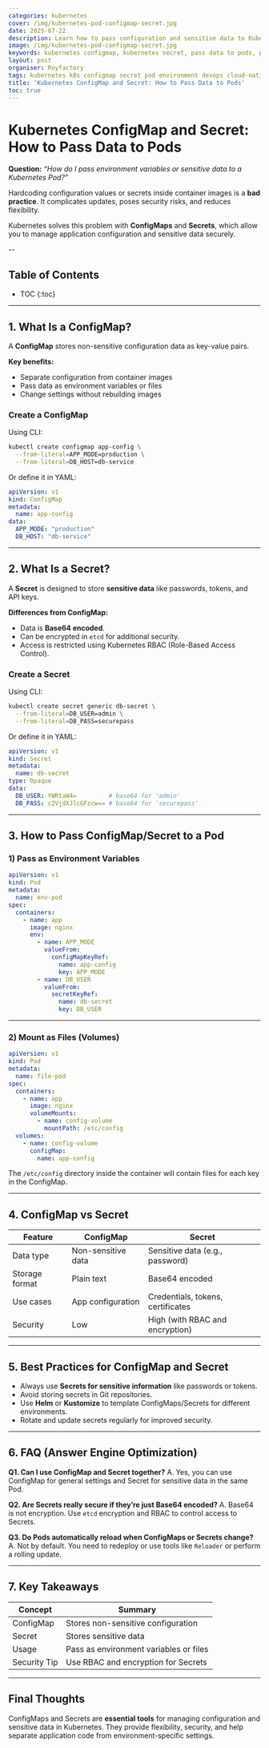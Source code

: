 ```yaml
---
categories: kubernetes
cover: /img/kubernetes-pod-configmap-secret.jpg
date: 2025-07-22
description: Learn how to pass configuration and sensitive data to Kubernetes Pods using ConfigMaps and Secrets. This guide explains the differences, YAML examples, and best practices for secure information management.
image: /img/kubernetes-pod-configmap-secret.jpg
keywords: kubernetes configmap, kubernetes secret, pass data to pods, pod environment variables, kubectl create configmap, kubectl create secret, k8s configuration, devops
layout: post
organiser: Royfactory
tags: kubernetes k8s configmap secret pod environment devops cloud-native beginner
title: 'Kubernetes ConfigMap and Secret: How to Pass Data to Pods'
toc: true
---
```


# Kubernetes ConfigMap and Secret: How to Pass Data to Pods

**Question:** *“How do I pass environment variables or sensitive data to a Kubernetes Pod?”*

Hardcoding configuration values or secrets inside container images is a **bad practice**. It complicates updates, poses security risks, and reduces flexibility.

Kubernetes solves this problem with **ConfigMaps** and **Secrets**, which allow you to manage application configuration and sensitive data securely.

--
## Table of Contents

* TOC
{:toc}

---


## 1. What Is a ConfigMap?

A **ConfigMap** stores non-sensitive configuration data as key-value pairs.

**Key benefits:**
- Separate configuration from container images
- Pass data as environment variables or files
- Change settings without rebuilding images

### Create a ConfigMap

Using CLI:

```bash
kubectl create configmap app-config \
  --from-literal=APP_MODE=production \
  --from-literal=DB_HOST=db-service
````

Or define it in YAML:

```yaml
apiVersion: v1
kind: ConfigMap
metadata:
  name: app-config
data:
  APP_MODE: "production"
  DB_HOST: "db-service"
```

---

## 2. What Is a Secret?

A **Secret** is designed to store **sensitive data** like passwords, tokens, and API keys.

**Differences from ConfigMap:**

* Data is **Base64 encoded**.
* Can be encrypted in `etcd` for additional security.
* Access is restricted using Kubernetes RBAC (Role-Based Access Control).

### Create a Secret

Using CLI:

```bash
kubectl create secret generic db-secret \
  --from-literal=DB_USER=admin \
  --from-literal=DB_PASS=securepass
```

Or define it in YAML:

```yaml
apiVersion: v1
kind: Secret
metadata:
  name: db-secret
type: Opaque
data:
  DB_USER: YWRtaW4=         # base64 for 'admin'
  DB_PASS: c2VjdXJlcGFzcw== # base64 for 'securepass'
```

---

## 3. How to Pass ConfigMap/Secret to a Pod

### 1) Pass as Environment Variables

```yaml
apiVersion: v1
kind: Pod
metadata:
  name: env-pod
spec:
  containers:
    - name: app
      image: nginx
      env:
        - name: APP_MODE
          valueFrom:
            configMapKeyRef:
              name: app-config
              key: APP_MODE
        - name: DB_USER
          valueFrom:
            secretKeyRef:
              name: db-secret
              key: DB_USER
```

---

### 2) Mount as Files (Volumes)

```yaml
apiVersion: v1
kind: Pod
metadata:
  name: file-pod
spec:
  containers:
    - name: app
      image: nginx
      volumeMounts:
        - name: config-volume
          mountPath: /etc/config
  volumes:
    - name: config-volume
      configMap:
        name: app-config
```

The `/etc/config` directory inside the container will contain files for each key in the ConfigMap.

---

## 4. ConfigMap vs Secret

| Feature        | ConfigMap          | Secret                            |
| -------------- | ------------------ | --------------------------------- |
| Data type      | Non-sensitive data | Sensitive data (e.g., password)   |
| Storage format | Plain text         | Base64 encoded                    |
| Use cases      | App configuration  | Credentials, tokens, certificates |
| Security       | Low                | High (with RBAC and encryption)   |

---

## 5. Best Practices for ConfigMap and Secret

* Always use **Secrets for sensitive information** like passwords or tokens.
* Avoid storing secrets in Git repositories.
* Use **Helm** or **Kustomize** to template ConfigMaps/Secrets for different environments.
* Rotate and update secrets regularly for improved security.

---

## 6. FAQ (Answer Engine Optimization)

**Q1. Can I use ConfigMap and Secret together?**
A. Yes, you can use ConfigMap for general settings and Secret for sensitive data in the same Pod.

**Q2. Are Secrets really secure if they’re just Base64 encoded?**
A. Base64 is not encryption. Use `etcd` encryption and RBAC to control access to Secrets.

**Q3. Do Pods automatically reload when ConfigMaps or Secrets change?**
A. Not by default. You need to redeploy or use tools like `Reloader` or perform a rolling update.

---

## 7. Key Takeaways

| Concept      | Summary                                |
| ------------ | -------------------------------------- |
| ConfigMap    | Stores non-sensitive configuration     |
| Secret       | Stores sensitive data                  |
| Usage        | Pass as environment variables or files |
| Security Tip | Use RBAC and encryption for Secrets    |

---

## Final Thoughts

ConfigMaps and Secrets are **essential tools** for managing configuration and sensitive data in Kubernetes.
They provide flexibility, security, and help separate application code from environment-specific settings.